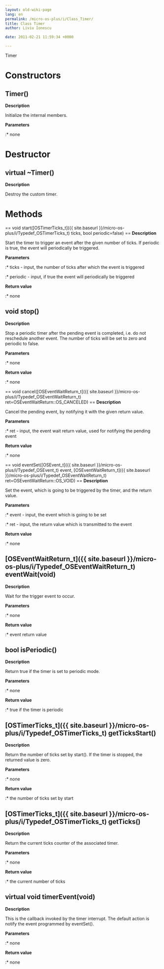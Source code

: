 ```yaml
---
layout: old-wiki-page
lang: en
permalink: /micro-os-plus/i/Class_Timer/
title: Class Timer
author: Liviu Ionescu

date: 2011-02-21 11:59:34 +0000

---
```


Timer

Constructors
============

Timer()
-------

**Description**


Initialize the internal members.

**Parameters**

:\* none

Destructor
==========

virtual \~Timer()
-----------------

**Description**


Destroy the custom timer.

Methods
=======

== void start([OSTimerTicks_t]({{ site.baseurl }}/micro-os-plus/i/Typedef_OSTimerTicks_t) ticks, bool periodic=false) == **Description**


Start the timer to trigger an event after the given number of ticks. If periodic is true, the event will periodically be triggered.

**Parameters**

:\* ticks - input, the number of ticks after which the event is triggered

:\* periodic - input, if true the event will periodically be triggered

**Return value**

:\* none

void stop()
-----------

**Description**


Stop a periodic timer after the pending event is completed, i.e. do not reschedule another event. The number of ticks will be set to zero and periodic to false.

**Parameters**

:\* none

**Return value**

:\* none

== void cancel([OSEventWaitReturn_t]({{ site.baseurl }}/micro-os-plus/i/Typedef_OSEventWaitReturn_t) ret=OSEventWaitReturn::OS_CANCELED) == **Description**


Cancel the pending event, by notifying it with the given return value.

**Parameters**

:\* ret - input, the event wait return value, used for notifying the pending event

**Return value**

:\* none

== void eventSet([OSEvent_t]({{ site.baseurl }}/micro-os-plus/i/Typedef_OSEvent_t) event, [OSEventWaitReturn_t]({{ site.baseurl }}/micro-os-plus/i/Typedef_OSEventWaitReturn_t) ret=OSEventWaitReturn::OS_VOID) == **Description**


Set the event, which is going to be triggered by the timer, and the return value.

**Parameters**

:\* event - input, the event which is going to be set

:\* ret - input, the return value which is transmitted to the event

**Return value**

:\* none

[OSEventWaitReturn_t]({{ site.baseurl }}/micro-os-plus/i/Typedef_OSEventWaitReturn_t) eventWait(void)
-------------------------------------------------------------------------------

**Description**


Wait for the trigger event to occur.

**Parameters**

:\* none

**Return value**

:\* event return value

bool isPeriodic()
-----------------

**Description**


Return true if the timer is set to periodic mode.

**Parameters**

:\* none

**Return value**

:\* true if the timer is periodic

[OSTimerTicks_t]({{ site.baseurl }}/micro-os-plus/i/Typedef_OSTimerTicks_t) getTicksStart()
---------------------------------------------------------------------

**Description**


Return the number of ticks set by start(). If the timer is stopped, the returned value is zero.

**Parameters**

:\* none

**Return value**

:\* the number of ticks set by start

[OSTimerTicks_t]({{ site.baseurl }}/micro-os-plus/i/Typedef_OSTimerTicks_t) getTicks()
----------------------------------------------------------------

**Description**


Return the current ticks counter of the associated timer.

**Parameters**

:\* none

**Return value**

:\* the current number of ticks

virtual void timerEvent(void)
-----------------------------

**Description**


This is the callback invoked by the timer interrupt. The default action is notify the event programmed by eventSet().

**Parameters**

:\* none

**Return value**

:\* none

